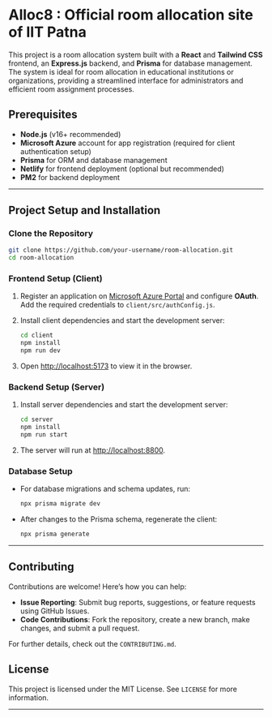 
# Alloc8 : Official room allocation site of IIT Patna

This project is a room allocation system built with a **React** and **Tailwind CSS** frontend, an **Express.js** backend, and **Prisma** for database management. The system is ideal for room allocation in educational institutions or organizations, providing a streamlined interface for administrators and efficient room assignment processes.

## Prerequisites

- **Node.js** (v16+ recommended)
- **Microsoft Azure** account for app registration (required for client authentication setup)
- **Prisma** for ORM and database management
- **Netlify** for frontend deployment (optional but recommended)
- **PM2** for backend deployment

---

## Project Setup and Installation

### Clone the Repository
```sh
git clone https://github.com/your-username/room-allocation.git
cd room-allocation
```

### Frontend Setup (Client)
1. Register an application on [Microsoft Azure Portal](https://portal.azure.com/) and configure **OAuth**. Add the required credentials to `client/src/authConfig.js`.
2. Install client dependencies and start the development server:

    ```sh
    cd client
    npm install
    npm run dev
    ```

3. Open [http://localhost:5173](http://localhost:5173) to view it in the browser.

### Backend Setup (Server)
1. Install server dependencies and start the development server:

    ```sh
    cd server
    npm install
    npm run start
    ```

2. The server will run at [http://localhost:8800](http://localhost:8800).

### Database Setup
- For database migrations and schema updates, run:

    ```sh
    npx prisma migrate dev
    ```
- After changes to the Prisma schema, regenerate the client:

    ```sh
    npx prisma generate
    ```

---

## Contributing

Contributions are welcome! Here’s how you can help:
- **Issue Reporting**: Submit bug reports, suggestions, or feature requests using GitHub Issues.
- **Code Contributions**: Fork the repository, create a new branch, make changes, and submit a pull request.

For further details, check out the `CONTRIBUTING.md`.

## License

This project is licensed under the MIT License. See `LICENSE` for more information.

---
